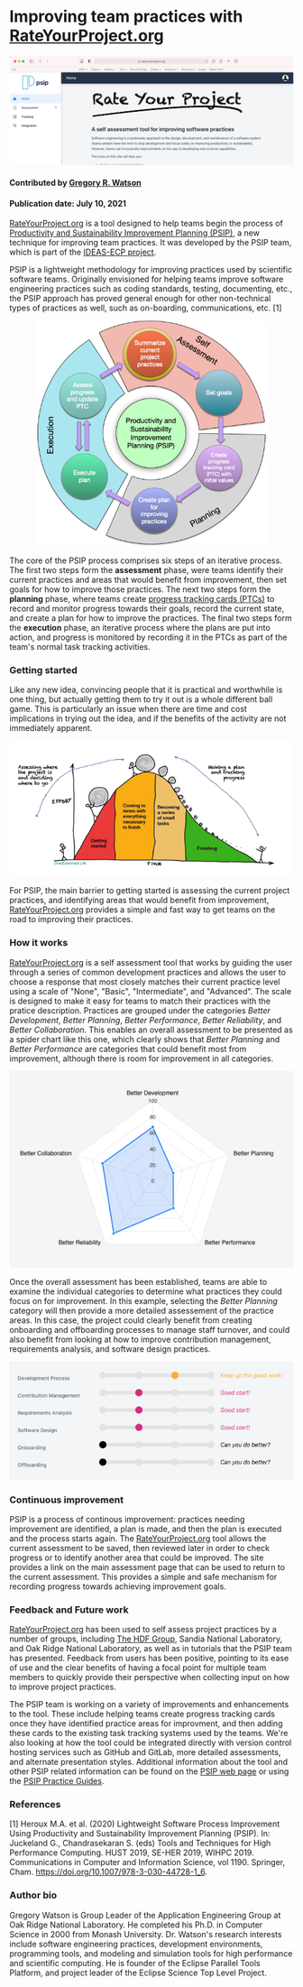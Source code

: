 # Improving team practices with [RateYourProject.org](https://rateyourproject.org)

<img src='../../images/ryp_hero.png' />
 
#### Contributed by [Gregory R. Watson](https://github.com/jarrah42)

#### Publication date: July 10, 2021

[RateYourProject.org](https://rateyourproject.org) is a tool designed to help teams begin the process of
[Productivity and Sustainability Improvement Planning (PSIP)](https://bssw.io/psip), a new technique for improving team practices. It was developed by the PSIP
team, which is part of the [IDEAS-ECP project](https://ideas-productivity.org/ideas-ecp/).

PSIP is a lightweight methodology for 
improving practices used by scientific software teams. Originally envisioned for helping teams improve
software engineering practices such as coding standards, testing, documenting, etc., the PSIP approach 
has proved general enough for other non-technical types of practices as well, such as on-boarding, communications, etc. [1]

<p align="center">
 <img height="400" src='../../images/ryp_psip.png' />
</p>

The core of the PSIP process comprises six steps of an iterative process. The first two steps form the **assessment** phase, were teams identify their current practices and areas that would benefit from improvement, then set goals for how to improve those practices. The next two steps form the **planning** phase, where teams  create [progress tracking cards (PTCs)](https://github.com/bssw-psip/ptc-catalog) to record and monitor progress towards their goals, record the current state, and create a plan for how to improve the practices. The final two steps form the **execution** phase, an iterative process where the plans are put into action, and progress is monitored by recording it in the PTCs as part of the team's normal task tracking activities.

### Getting started

Like any new idea, convincing people that it is practical and worthwhile is one thing, but actually getting them to try it 
out is a whole different ball game. This is particularly an issue when there are time and cost implications in 
trying out the idea, and if the benefits of the activity are not immediately apparent. 

<p align="center">
 <img src='../../images/ryp_effort.png' />
</p>

For PSIP, the main barrier to getting started is assessing the current project practices, and identifying areas that would benefit from 
improvement, [RateYourProject.org](https://rateyourproject.org) provides a simple and fast way to get teams on the road to improving their 
practices.

### How it works

[RateYourProject.org](https://rateyourproject.org) is a self assessment tool that works by guiding the user through a series of common development practices and allows the user to choose a response that most closely matches their current practice level using a scale of "None", "Basic", "Intermediate", and "Advanced". The scale is designed to make it easy for teams to match their practices with the pratice description. Practices are grouped under the categories _Better Development_, _Better Planning_, _Better Performance_, _Better Reliability_, and _Better Collaboration_. This enables an overall assessment to be presented as a spider chart like this one, which clearly shows that _Better Planning_ and _Better Performance_ are categories that could benefit most from improvement, although there is room for improvement in all categories.

<p align="center">
 <img src='../../images/ryp_assessment.png' />
</p>

Once the overall assessment has been established, teams are able to examine the individual categories to determine what practices they could focus on for improvement. In this example, selecting the _Better Planning_ category will then provide a more detailed assessement of the practice areas. In this case, the project could clearly benefit from creating onboarding and offboarding processes to manage staff turnover, and could also benefit from looking at how to improve contribution management, requirements analysis, and software design practices.

<p align="center">
 <img src='../../images/ryp_scores.png' />
</p>

### Continuous improvement

PSIP is a process of continous improvement: practices needing improvement are identified, a plan is made, and then the plan is executed and the process starts again. The [RateYourProject.org](https://rateyourproject.org) tool allows the current assessment to be saved, then reviewed later in order to check progress or to identify another area that could be improved. The site provides a link on the main assessment page that can be used to return to the current assessment. This provides a simple and safe mechanism for recording progress towards achieving improvement goals.

### Feedback and Future work

[RateYourProject.org](https://rateyourproject.org) has been used to self assess project practices by a number of groups, including [The HDF Group](https://www.hdfgroup.org), Sandia National Laboratory, and Oak Ridge National Laboratory, as well as in tutorials that the PSIP team has presented. Feedback from users has been positive, pointing to its ease of use and the clear benefits of having a focal point for multiple team members to quickly provide their perspective when collecting input on how to improve project practices.

The PSIP team is working on a variety of improvements and enhancements to the tool. These include helping teams create progress tracking cards once they have identified practice areas for improvment, and then adding these cards to the existing task tracking systems used by the teams. We're also looking at how the tool could be integrated directly with version control hosting services such as GitHub and GitLab, more detailed assessments, and alternate presentation styles. Additional information about the tool and other PSIP related information can be found on the [PSIP web page](https://bssw.io/psip) or using the [PSIP Practice Guides](https://github.com/bssw-psip/practice-guides).

### References

[1] Heroux M.A. et al. (2020) Lightweight Software Process Improvement Using Productivity and Sustainability Improvement Planning (PSIP). In: Juckeland G., Chandrasekaran S. (eds) Tools and Techniques for High Performance Computing. HUST 2019, SE-HER 2019, WIHPC 2019. Communications in Computer and Information Science, vol 1190. Springer, Cham. https://doi.org/10.1007/978-3-030-44728-1_6.

### Author bio

Gregory Watson is Group Leader of the Application Engineering Group at Oak Ridge National Laboratory. He completed his Ph.D. in Computer Science in 2000 from Monash University. Dr. Watson's research interests include software engineering practices, development environments, programming tools, and modeling and simulation tools for high performance and scientific computing. He is founder of the Eclipse Parallel Tools Platform, and project leader of the Eclipse Science Top Level Project.


<!---
Publish: No
Categories: planning
Topics: software engineering
Tags: bssw-blog-article
Level: 2
Prerequisites: default
Aggregate: none
--->
